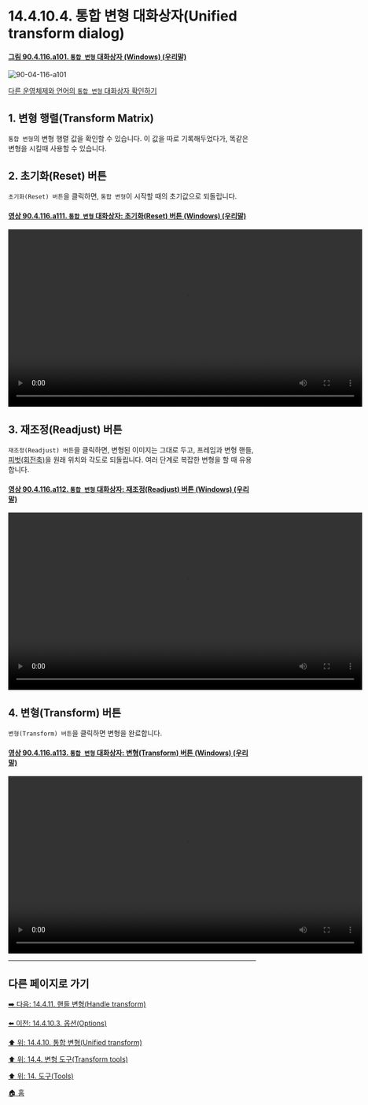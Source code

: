 # 14.4.10.4. 통합 변형 대화상자(Unified transform dialog)

<a id="90-04-116-a101"></a>

#### [그림 90.4.116.a101. `통합 변형` 대화상자 (Windows) (우리말)](./90-04-116-unified_transform.md#90-04-116-a101)
![90-04-116-a101](https://github.com/wonder13662/gimp/assets/15767104/b1cd9460-8712-4a81-9e1d-d285f28a2ce4)

[다른 운영체제와 언어의 `통합 변형` 대화상자 확인하기](./90-04-116-unified_transform.md#90-04-116-a102)

<a id="14-04-10-04-s1"></a>

## 1. 변형 행렬(Transform Matrix)
`통합 변형`의 변형 행렬 값을 확인할 수 있습니다. 이 값을 따로 기록해두었다가, 똑같은 변형을 시킬때 사용할 수 있습니다.

<a id="14-04-10-04-s2"></a>

## 2. 초기화(Reset) 버튼
`초기화(Reset) 버튼`을 클릭하면, `통합 변형`이 시작할 때의 초기값으로 되돌립니다.

<a id="90-04-116-a111"></a>

#### [영상 90.4.116.a111. `통합 변형` 대화상자: 초기화(Reset) 버튼 (Windows) (우리말)](./90-04-116-unified_transform.md#90-04-116-a111)
<video controls="controls" width="720" src="https://github.com/wonder13662/gimp/assets/15767104/4e75a70f-7847-499f-a5d2-a1092b0bff05"></video>

<a id="14-04-10-04-s3"></a>

## 3. 재조정(Readjust) 버튼
`재조정(Readjust) 버튼`을 클릭하면, 변형된 이미지는 그대로 두고, 프레임과 변형 핸들, [피벗(회전축)](./14-04-10-00-unified-transform.md#14-04-10-s2)을 원래 위치와 각도로 되돌립니다. 여러 단계로 복잡한 변형을 할 때 유용합니다.

<a id="90-04-116-a112"></a>

#### [영상 90.4.116.a112. `통합 변형` 대화상자: 재조정(Readjust) 버튼 (Windows) (우리말)](./90-04-116-unified_transform.md#90-04-116-a112)
<video controls="controls" width="720" src="https://github.com/wonder13662/gimp/assets/15767104/4449eb22-91f5-4832-a512-a654c924e30a"></video>

<a id="14-04-10-04-s4"></a>

## 4. 변형(Transform) 버튼
`변형(Transform) 버튼`을 클릭하면 변형을 완료합니다.

<a id="90-04-116-a113"></a>

#### [영상 90.4.116.a113. `통합 변형` 대화상자: 변형(Transform) 버튼 (Windows) (우리말)](./90-04-116-unified_transform.md#90-04-116-a113)
<video controls="controls" width="720" src="https://github.com/wonder13662/gimp/assets/15767104/faafb98d-a4f4-4d03-ac0c-be283e27f47c"></video>

***

## 다른 페이지로 가기

[➡️ 다음: 14.4.11. 핸들 변형(Handle transform)](./14-04-11-00-handle-transform.md)

[⬅️ 이전: 14.4.10.3. 옵션(Options)](./14-04-10-03-options.md)

[⬆️ 위: 14.4.10. 통합 변형(Unified transform)](./14-04-10-00-unified-transform.md)

[⬆️ 위: 14.4. 변형 도구(Transform tools)](./14-04-00-transform-tools.md)

[⬆️ 위: 14. 도구(Tools)](./14-00-tools.md)

[🏠 홈](./00-home.md)